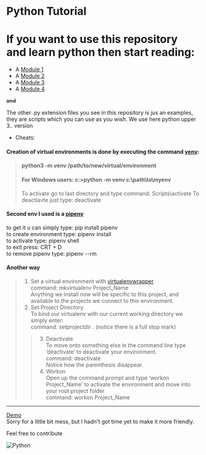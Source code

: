 # Python Tutorial



# If you want to use this repository and learn python then start reading: 

* A [Module 1](module1.txt)
* A [Module 2](module2.txt)
* A [Module 3](module3.txt)
* A [Module 4](module4.txt)


~~and~~

The other .py extension files you see in this repository is jus an examples, they are scripts which you can use as you wish.
We use here python upper  3.*.* version

* Cheats:
 #### Creation of virtual environments is done by executing the command [venv](https://docs.python.org/3/library/venv.html):
> #### python3 -m venv /path/to/new/virtual/environment
> #### For Windows users: c:\>python -m venv c:\path\to\myenv
> To activate go to last directory and type command: Scripts\activate 
> To deactiavte just type: deactivate

#### Second env I used is a <a href="https://pypi.org/project/pipenv/">pipenv</a>
 to get it u can simply type: pip install pipenv <br>
 to create environment type: pipenv install <br>
 to activate type: pipenv shell <br>
 to exit press: CRT + D <br>
 to remove pipenv type: pipenv --rm
<br>

#### Another way
> 1. Set a virtual environment with <a href="https://pypi.org/project/virtualenvwrapper-win/">virtualenvwrapper</a>
<br>command: mkvirtualenv Project_Name
<br>Anything we install now will be specific to this project, and available to the projects we connect to this environment.
> 2. Set Project Directory
  <br>To bind our virtualenv with our current working directory we simply enter:
  <br>command: setprojectdir .  (notice there is a full stop mark)
>> 3. Deactivate
  <br>To move onto something else in the command line type ‘deactivate’ to deactivate your environment.
  <br>command: deactivate
  <br>Notice how the parenthesis disappear.
>> 4. Workon 
  <br>Open up the command prompt and type ‘workon Project_Name’ to activate the environment and move into your root project folder
  <br>command: workon Project_Name <br>
  <hr>
<a href="https://wikicrafter.github.io/Python_Tutorial/">Demo</a>
<br>
Sorry for a little bit mess, but I hadn't got time yet to make it more friendly.

Feel free to contribute 


![Python](python-socket.png)
